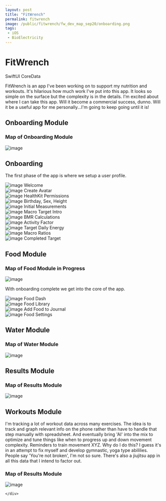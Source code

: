 ```yaml
---
layout: post
title: "FitWrench"
permalink: fitwrench
image: /public/fitwrench/fw_dev_map_sep20/onboarding.png
tags:
 - iOS
 - BioElectricity
---
```


<div class="row align-items-center pb-3">
  <h1>FitWrench</h1>

  <div>
    <span class="tag-cloud">SwiftUI</span>
    <span class="tag-cloud">CoreData</span>
  </div>

  <p>FitWrench is an app I've been working on to support my nutrition and workouts. It's hilarious how much work I've
    put into this app. It looks so simple on the surface but the complexity is in the details. I'm excited about where I can take this app. Will it become a commercial success, dunno. Will it be a useful app for me personally...I'm going to keep going until it is!</p>

</div>

<div class="row align-items-center pb-3">
  <h2>Onboarding Module</h2>

  <div class="col">
  <h3>Map of Onboarding Module</h3>
    <img src="/public/fitwrench/fw_dev_map_sep20/onboarding.png" alt="image" class="img-thumbnail">
  </div>
</div>

<div class="row align-items-center pb-3">

  <h2>Onboarding</h2>

  <p>The first phase of the app is where we setup a user profile.</p>


  <div class="col-4">
    <img src="/public/fitwrench/fw3.png" alt="image" class="img-thumbnail">
    Welcome
  </div>

  <div class="col-4">
    <img src="/public/fitwrench/fw4.png" alt="image" class="img-thumbnail">
    Create Avatar
  </div>

  <div class="col-4">
    <img src="/public/fitwrench/fw1.png" alt="image" class="img-thumbnail">
    HealthKit Permissions
  </div>

  <div class="col-4">
    <img src="/public/fitwrench/fw5.png" alt="image" class="img-thumbnail">
    Birthday, Sex, Height
  </div>

  <div class="col-4">
    <img src="/public/fitwrench/fw6.png" alt="image" class="img-thumbnail">
    Initial Measurements
  </div>

  <div class="col-4">
    <img src="/public/fitwrench/fw7.png" alt="image" class="img-thumbnail">
    Macro Target Intro
  </div>

  <div class="col-4">
    <img src="/public/fitwrench/fw8.png" alt="image" class="img-thumbnail">
    BMR Calculations
  </div>

  <div class="col-4">
    <img src="/public/fitwrench/fw9.png" alt="image" class="img-thumbnail">
    Activity Factor
  </div>

  <div class="col-4">
    <img src="/public/fitwrench/fw10.png" alt="image" class="img-thumbnail">
    Target Daily Energy
  </div>

  <div class="col-4">
    <img src="/public/fitwrench/fw11.png" alt="image" class="img-thumbnail">
    Macro Ratios
  </div>

  <div class="col-4">
    <img src="/public/fitwrench/fw12.png" alt="image" class="img-thumbnail">
    Completed Target
  </div>
</div>

<div class="row align-items-center pb-3">
<h2>Food Module</h2>
  <div class="col">
  <h3>Map of Food Module in Progress</h3>
    <img src="/public/fitwrench/fw_dev_map_sep20/food.png" alt="image" class="img-thumbnail">
    
  </div>
</div>


<div class="row align-items-center pb-3">

  <p>With onboarding complete we get into the core of the app.</p>

  <div class="col-4">
    <img src="/public/fitwrench/fw15.png" alt="image" class="img-thumbnail">
    Food Dash
  </div>

  <div class="col-4">
    <img src="/public/fitwrench/fw13.png" alt="image" class="img-thumbnail">
    Food Library
  </div>

  <div class="col-4">
    <img src="/public/fitwrench/fw14.png" alt="image" class="img-thumbnail">
    Add Food to Journal
  </div>



  <div class="col-4">
    <img src="/public/fitwrench/fw16.png" alt="image" class="img-thumbnail">
    Food Settings
  </div>

</div>

<div class="row align-items-center pb-3">
<h2>Water Module</h2>
  <div class="col">
  <h3>Map of Water Module</h3>
    <img src="/public/fitwrench/fw_dev_map_sep20/water.png" alt="image" class="img-thumbnail">
    
  </div>
</div>

<div class="row align-items-center pb-3">
<h2>Results Module</h2>
  <div class="col">
  <h3>Map of Results Module</h3>
    <img src="/public/fitwrench/fw_dev_map_sep20/suit.png" alt="image" class="img-thumbnail">
    
  </div>
</div>

<div class="row align-items-center pb-3">

  <h2>Workouts Module</h2>

  <p>I'm tracking a lot of workout data across many exercises. The idea is to track and graph relevant info on the phone rather than have to handle that step manually with spreadsheet. And eventually bring 'AI' into the mix to optimize and tune things like when to progress up and down movement complexity. Reminders to train movement XYZ. Why do I do this? I guess it's in an attempt to fix myself and develop gymnastic, yoga type abililies. People say 'You're not broken', I'm not so sure. There's also a jiujitsu app in all this data that I intend to factor out.</p>



  <div class="col">
    <h3>Map of Results Module</h3>
      <img src="/public/fitwrench/movements.png" alt="image" class="img-thumbnail">
      
    </div>
</div>

<!-- <div class="row align-items-center pb-3">

  <h2>Feedback Module</h2>

  <p>Coming soon. Features.</p>

</div> -->